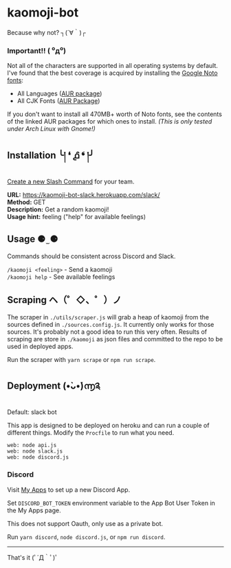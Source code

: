# kaomoji-bot

Because why not? ┐(´∀｀)┌

### Important!! ( ⁰д⁰)

Not all of the characters are supported in all operating systems by default. I've found that the best coverage is acquired by installing the [Google Noto fonts](https://www.google.com/get/noto/):

* All Languages ([AUR package](https://www.archlinux.org/packages/extra/any/noto-fonts/))
* All CJK Fonts ([AUR Package](https://www.archlinux.org/packages/extra/any/noto-fonts-cjk/))

If you don't want to install all 470MB+ worth of Noto fonts, see the contents of the linked AUR packages for which ones to install. _(This is only tested under Arch Linux with Gnome!)_

## Installation ╰། ❛ ൧̑ ❛ །╯

[Create a new Slash Command](https://slack.com/apps/A0F82E8CA-slash-commands) for your team.

**URL:** https://kaomoji-bot-slack.herokuapp.com/slack/  
**Method:** GET  
**Description:** Get a random kaomoji!  
**Usage hint:** feeling ("help" for available feelings)

## Usage ⚈ ̫ ⚈

Commands should be consistent across Discord and Slack.

`/kaomoji <feeling>` - Send a kaomoji  
`/kaomoji help` - See available feelings

## Scraping ヘ（゜◇、゜）ノ

The scraper in `./utils/scraper.js` will grab a heap of kaomoji from the sources defined in `./sources.config.js`. It currently only works for those sources. It's probably not a good idea to run this very often. Results of scraping are store in `./kaomoji` as json files and committed to the repo to be used in deployed apps.

Run the scraper with `yarn scrape` or `npm run scrape`.

## Deployment (•̀ᴗ•́)൬༉

Default: slack bot

This app is designed to be deployed on heroku and can run a couple of different things. Modify the `Procfile` to run what you need.

```
web: node api.js
web: node slack.js
web: node discord.js
```

### Discord

Visit [My Apps](https://discordapp.com/developers/applications/me) to set up a new Discord App.

Set `DISCORD_BOT_TOKEN` environment variable to the App Bot User Token in the My Apps page.

This does not support Oauth, only use as a private bot.

Run `yarn discord`, `node discord.js`, or `npm run discord`.

---

That's it (ﾟ´Д｀ﾟ)ﾟ
